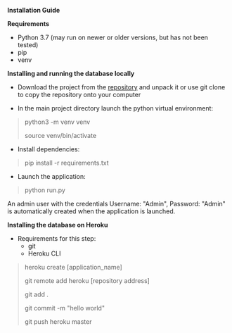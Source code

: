 **Installation Guide**

**Requirements**

* Python 3.7 (may run on newer or older versions, but has not been tested)
 * pip
 * venv

**Installing and running the database locally**

* Download the project from the [repository](https://github.com/RadicalOyster/TSOHA-20-Dungeons-and-Dragons-Database) and unpack it or use git clone to copy the repository onto your computer

* In the main project directory launch the python virtual environment:

>python3 -m venv venv
>
>source venv/bin/activate

* Install dependencies:


>pip install -r requirements.txt


* Launch the application:

>python run.py

An admin user with the credentials Username: "Admin", Password: "Admin" is automatically created when the application is launched.

**Installing the database on Heroku**

* Requirements for this step:
  * git
  * Heroku CLI


> heroku create [application_name]
>
> git remote add heroku [repository address]
>
> git add .
>
> git commit -m "hello world"
>
> git push heroku master



